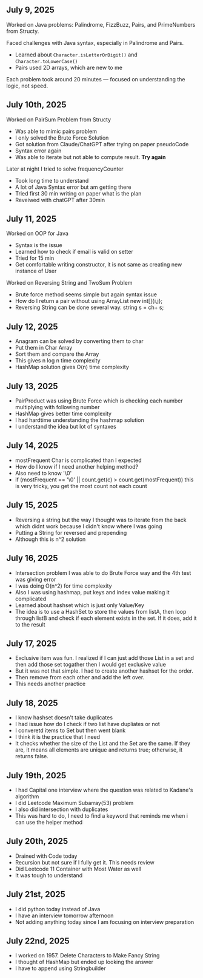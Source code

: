 ## July 9, 2025

Worked on Java problems: Palindrome, FizzBuzz, Pairs, and PrimeNumbers from Structy.

Faced challenges with Java syntax, especially in Palindrome and Pairs.  
- Learned about `Character.isLetterOrDigit()` and `Character.toLowerCase()`  
- Pairs used 2D arrays, which are new to me

Each problem took around 20 minutes — focused on understanding the logic, not speed.


## July 10th, 2025

Worked on PairSum Problem from Structy

- Was able to mimic pairs problem
- I only solved the Brute Force Solution
- Got solution from Claude/ChatGPT after trying on paper pseudoCode
- Syntax error again
- Was able to iterate but not able to compute result. **Try again**

Later at night I tried to solve frequencyCounter
- Took long time to understand
- A lot of Java Syntax error but am getting there
- Tried first 30 min writing on paper what is the plan
- Reveiwed with chatGPT after 30min


## July 11, 2025

Worked on OOP for Java

- Syntax is the issue
- Learned how to check if email is valid on setter
- Tried for 15 min
- Get comfortable writing constructor, it is not same as creating new instance of User

Worked on Reversing String and TwoSum Problem
- Brute force method seems simple but again syntax issue
- How do I return a pair without using ArrayList new int[]{i,j};
- Reversing String can be done several way. string s = ch+ s;

## July 12, 2025
- Anagram can be solved by converting them to char
- Put them in Char Array
- Sort them and compare the Array
- This gives n log n time complexity
- HashMap solution gives O(n) time complexity 

## July 13, 2025
- PairProduct was using Brute Force which is checking each number multiplying with following number
- HashMap gives better time complexity
- I had hardtime understanding the hashmap solution
- I understand the idea but lot of syntaxes

## July 14, 2025
- mostFrequent Char is complicated than I expected
- How do I know if I need another helping method?
- Also need to know '\0'
-  if (mostFrequent == '\0' || count.get(c) > count.get(mostFrequent)) this is very tricky, you get the most count not each count

## July 15, 2025
- Reversing a string but the way I thought was to iterate from the back which didnt work because I didn't know where I was going 
- Putting a String for reversed and prepending
- Although this is n^2 solution

## July 16, 2025
- Intersection problem I was able to do Brute Force way and the 4th test was giving error
- I was doing O(n^2) for time complexity
- Also I was using hashmap, put keys and index value making it complicated
- Learned about hashset which is just only Value/Key
- The idea is to use a HashSet to store the values from listA, then loop through listB and check if each element exists in the set. If it does, add it to the result

## July 17, 2025
- Exclusive item was fun. I realized if I can just add those List in a set and then add those set togather then I would get exclusive value
- But it was not that simple. I had to create another hashset for the order.
- Then remove from each other and add the left over.
- This needs another practice


## July 18, 2025
- I know hashset doesn't take duplicates
- I had issue how do I check if two list have dupliates or not
- I converetd items to Set but then went blank
- I think it is the practice that I need
- It checks whether the size of the List and the Set are the same. If they are, it means all elements are unique and returns true; otherwise, it returns false.

## July 19th, 2025
- I had Capital one interview where the question was related to Kadane's algorithm
- I did Leetcode Maximum Subarray(53) problem
- I also did intersection with duplicates
- This was hard to do, I need to find a keyword that reminds me when i can use the helper method

## July 20th, 2025
- Drained with Code today
- Recursion but not sure if I fully get it. This needs review
- Did Leetcode 11 Container with Most Water as well
- It was tough to understand

## July 21st, 2025
- I did python today instead of Java
- I have an interview tomorrow afternoon
- Not adding anything today since I am focusing on interview preparation

## July 22nd, 2025
- I worked on 1957. Delete Characters to Make Fancy String
- I thought of HashMap but ended up looking the answer
- I have to append using Stringbuilder